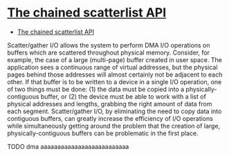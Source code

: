 # [The chained scatterlist API](https://lwn.net/Articles/256368/)

- [The chained scatterlist API](#the-chained-scatterlist-api)

Scatter/gather I/O allows the system to perform DMA I/O operations on buffers which are scattered throughout physical memory. Consider, for example, the case of a large (multi-page) buffer created in user space. The application sees a continuous range of virtual addresses, but the physical pages behind those addresses will almost certainly not be adjacent to each other. If that buffer is to be written to a device in a single I/O operation, one of two things must be done: (1) the data must be copied into a physically-contiguous buffer, or (2) the device must be able to work with a list of physical addresses and lengths, grabbing the right amount of data from each segment. Scatter/gather I/O, by eliminating the need to copy data into contiguous buffers, can greatly increase the efficiency of I/O operations while simultaneously getting around the problem that the creation of large, physically-contiguous buffers can be problematic in the first place.





TODO dma aaaaaaaaaaaaaaaaaaaaaaaaaa